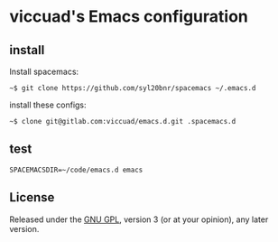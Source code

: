 viccuad's Emacs configuration
==============================

install
-------

Install spacemacs:
```
~$ git clone https://github.com/syl20bnr/spacemacs ~/.emacs.d
```

install these configs:
```
~$ clone git@gitlab.com:viccuad/emacs.d.git .spacemacs.d
```

test
----

```
SPACEMACSDIR=~/code/emacs.d emacs
```

License
-------

Released under the [GNU GPL][gpl], version 3 (or at your opinion), any
later version.

 [gpl]: http://www.gnu.org/licenses/gpl.html
